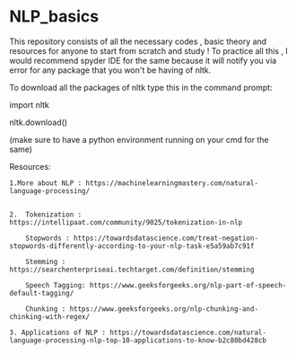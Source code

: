 # NLP_basics


This repository consists of all the necessary codes , basic theory and resources for anyone to start from scratch and study !
To practice all this , I would recommend spyder IDE for the same because it will notify you via error for any package that you won't be having of nltk.


To download all the packages of nltk type this in the command prompt: 

import nltk

nltk.download()


(make sure to have a python environment running on your cmd for the same)

Resources:

    1.More about NLP : https://machinelearningmastery.com/natural-language-processing/
    
    
    2.  Tokenization : https://intellipaat.com/community/9025/tokenization-in-nlp
    
        Stopwords : https://towardsdatascience.com/treat-negation-stopwords-differently-according-to-your-nlp-task-e5a59ab7c91f
        
        Stemming : https://searchenterpriseai.techtarget.com/definition/stemming
         
        Speech Tagging: https://www.geeksforgeeks.org/nlp-part-of-speech-default-tagging/
        
        Chunking : https://www.geeksforgeeks.org/nlp-chunking-and-chinking-with-regex/
        
    3. Applications of NLP : https://towardsdatascience.com/natural-language-processing-nlp-top-10-applications-to-know-b2c80bd428cb  
